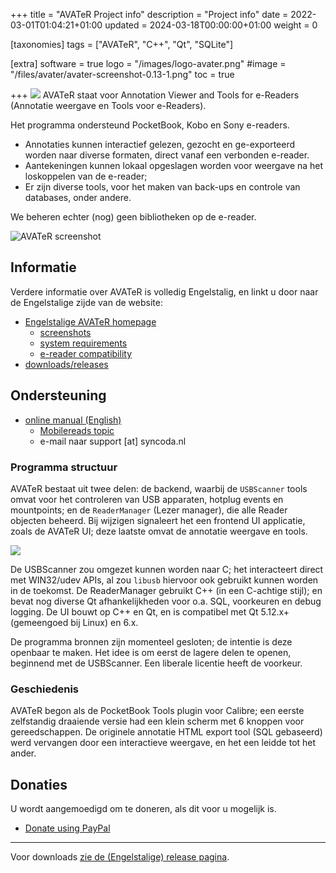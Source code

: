 +++
title = "AVATeR Project info"
description = "Project info"
date = 2022-03-01T01:04:21+01:00
updated = 2024-03-18T00:00:00+01:00
weight = 0

[taxonomies]
tags = ["AVATeR", "C++", "Qt", "SQLite"]

[extra]
software = true
logo = "/images/logo-avater.png"
#image = "/files/avater/avater-screenshot-0.13-1.png"
toc = true


+++
![](/images/avater-35px.png)
AVATeR staat voor Annotation Viewer and Tools for e-Readers (Annotatie weergave en Tools voor e-Readers).

Het programma ondersteund PocketBook, Kobo en Sony e-readers. 
- Annotaties kunnen interactief gelezen, gezocht en ge-exporteerd worden naar diverse formaten, direct vanaf een verbonden e-reader. 
- Aantekeningen kunnen lokaal opgeslagen worden voor weergave na het loskoppelen van de e-reader; 
- Er zijn diverse tools, voor het maken van back-ups en controle van databases, onder andere. 

We beheren echter (nog) geen bibliotheken op de e-reader.

<!-- more -->

![AVATeR screenshot](/files/avater/screenshots/avater-screenshot-0.16-1.png)

## Informatie
Verdere informatie over AVATeR is volledig Engelstalig, en linkt u door naar de Engelstalige zijde van de website:
- [Engelstalige AVATeR homepage](/software/avater/pages/info)
	- [screenshots](/software/avater/pages/screenshots#screenshots)
	- [system requirements](/software/avater/pages/requirements/)
	- [e-reader compatibility](/software/avater/pages/compatibility/)
- [downloads/releases](/software/avater/releases/)

## Ondersteuning
- [online manual (English)](/software/avater/manuals/)
	- [Mobilereads topic](https://www.mobileread.com/forums/showthread.php?t=345428)</a>
	- e-mail naar support [at] syncoda.nl

### Programma structuur

AVATeR bestaat uit twee delen: de backend, waarbij de `USBScanner` tools omvat voor het controleren van USB apparaten, hotplug events en mountpoints; en de `ReaderManager` (Lezer manager), die alle Reader objecten beheerd. Bij wijzigen signaleert het een frontend UI applicatie, zoals de AVATeR UI; deze laatste omvat de annotatie weergave en tools.

![](/files/avater/programdiagram.svg)

De USBScanner zou omgezet kunnen worden naar C; het interacteert direct met WIN32/udev APIs, al zou `libusb` hiervoor ook gebruikt kunnen worden in de toekomst. De ReaderManager gebruikt C++ (in een C-achtige stijl); en bevat nog diverse Qt afhankelijkheden voor o.a. SQL, voorkeuren en debug logging. De UI bouwt op C++ en Qt, en is compatibel met Qt 5.12.x+ (gemeengoed bij Linux) en 6.x. 

De programma bronnen zijn momenteel gesloten; de intentie is deze openbaar te maken. Het idee is om eerst de lagere delen te openen, beginnend met de USBScanner. Een liberale licentie heeft de voorkeur.

### Geschiedenis
AVATeR begon als de PocketBook Tools plugin voor Calibre; een eerste zelfstandig draaiende versie had een klein scherm met 6 knoppen voor gereedschappen. De originele annotatie HTML export tool (SQL gebaseerd) werd vervangen door een interactieve weergave, en het een leidde tot het ander.

## Donaties

U wordt aangemoedigd om te doneren, als dit voor u mogelijk is.

- [Donate using PayPal](https://www.paypal.com/donate/?hosted_button_id=4UATTKGGJ9V68)

---

Voor downloads [zie de (Engelstalige) release pagina](/software/avater/releases/).

